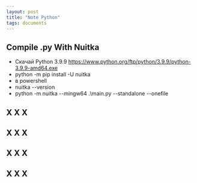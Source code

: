 ```yaml
---
layout: post
title: "Note Python"
tags: documents
---
```


## Compile .py With Nuitka 
- Скачай Python 3.9.9 https://www.python.org/ftp/python/3.9.9/python-3.9.9-amd64.exe
- python -m pip install -U nuitka
- в powershell
- nuitka --version
- python -m nuitka --mingw64 .\main.py --standalone --onefile

## X X X

## X X X

## X X X

## X X X